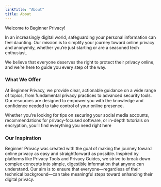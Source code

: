 ```yaml
---
linkTitle: "About"
title: About
---
```

Welcome to Beginner Privacy! 

In an increasingly digital world, safeguarding your personal information can feel daunting. Our mission is to simplify your journey toward online privacy and anonymity, whether you’re just starting or are a seasoned tech enthusiast. 

We believe that everyone deserves the right to protect their privacy online, and we’re here to guide you every step of the way.

### What We Offer
At Beginner Privacy, we provide clear, actionable guidance on a wide range of topics, from fundamental privacy practices to advanced security tools. Our resources are designed to empower you with the knowledge and confidence needed to take control of your online presence. 

Whether you're looking for tips on securing your social media accounts, recommendations for privacy-focused software, or in-depth tutorials on encryption, you’ll find everything you need right here

### Our Inspiration
Beginner Privacy was created with the goal of making the journey toward online privacy as easy and straightforward as possible. Inspired by platforms like Privacy Tools and Privacy Guides, we strive to break down complex concepts into simple, digestible information that anyone can understand. Our aim is to ensure that everyone—regardless of their technical background—can take meaningful steps toward enhancing their digital privacy.